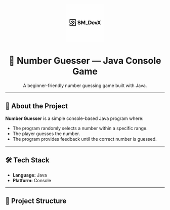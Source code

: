 <p align="center">
  <img src="https://github.com/SM-DevX/SM_DevX/blob/main/8C30F60C-2670-46DD-A514-D8585998DB46.png?raw=true" alt="SM_DevX Logo" width="120"/>
</p>

<h1 align="center">🎲 Number Guesser — Java Console Game</h1>

<p align="center">
  A beginner-friendly number guessing game built with Java.
</p>

---

## 📜 About the Project

**Number Guesser** is a simple console-based Java program where:
- The program randomly selects a number within a specific range.
- The player guesses the number.
- The program provides feedback until the correct number is guessed.

---

## 🛠️ Tech Stack

- **Language:** Java
- **Platform:** Console

---

## 📂 Project Structure
